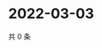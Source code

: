 # 2022-03-03

共 0 条

<!-- BEGIN WEIBO -->
<!-- 最后更新时间 Thu Mar 03 2022 01:10:59 GMT+0800 (China Standard Time) -->

<!-- END WEIBO -->
